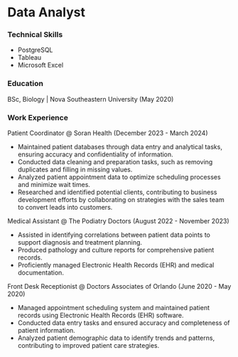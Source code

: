 # Data Analyst

### Technical Skills
- PostgreSQL
- Tableau
- Microsoft Excel

### Education
BSc, Biology | Nova Southeastern University (May 2020)

### Work Experience
Patient Coordinator @ Soran Health (December 2023 - March 2024)
- Maintained patient databases through data entry and analytical tasks,
ensuring accuracy and confidentiality of information.
- Conducted data cleaning and preparation tasks, such as removing
duplicates and filling in missing values.
- Analyzed patient appointment data to optimize scheduling processes
and minimize wait times.
- Researched and identified potential clients, contributing to business development efforts by
collaborating on strategies with the sales team to convert leads into customers.

Medical Assistant @ The Podiatry Doctors (August 2022 - November 2023)
- Assisted in identifying correlations between patient data points to support diagnosis and treatment
planning.
- Produced pathology and culture reports for comprehensive patient records.
- Proficiently managed Electronic Health Records (EHR) and medical documentation.

Front Desk Receptionist @ Doctors Associates of Orlando (June 2020 - May 2020)
- Managed appointment scheduling system and maintained patient records using Electronic Health
Records (EHR) software.
- Conducted data entry tasks and ensured accuracy and completeness of patient information.
- Analyzed patient demographic data to identify trends and patterns, contributing to improved patient
care strategies.

